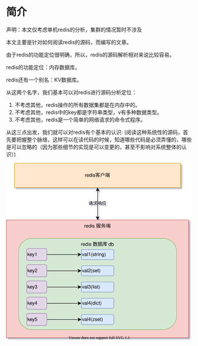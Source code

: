 # 简介

声明：本文仅考虑单机redis的分析，集群的情况暂时不涉及

本文主要是针对如何阅读redis的源码，而编写的文章。

由于redis的功能定位很明确，所以，redis的源码解析相对来说比较容易。

redis的功能定位：内存数据库。

redis还有一个别名：KV数据库。

从这两个名字，我们基本可以对redis进行源码分析定位：

1. 不考虑其他，redis操作的所有数据集都是在内存中的。
2. 不考虑其他，redis中的key都是字符串类型，v有多种数据类型。
3. 不考虑其他，redis是一个简单的网络请求的命令式程序。

从这三点出发，我们就可以对redis有个基本的认识: (阅读这种系统性的源码，首先要把握整个脉络，这样可以在读代码的时候，知道哪些代码是必须弄懂的，哪些是可以忽略的（因为那些细节的实现是可以变更的，甚至不影响对系统整体的认识）)

![redis概括](img/01.svg)
